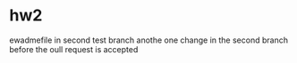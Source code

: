 # hw2
ewadmefile in second test branch
anothe one change in the second branch before the oull request is accepted
